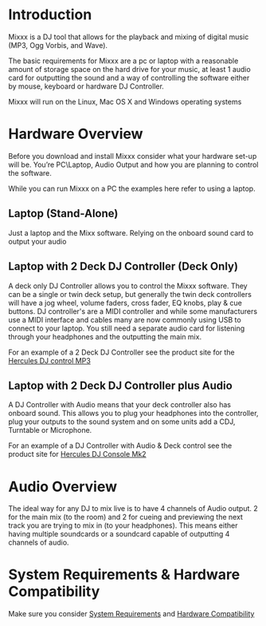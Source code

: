# Introduction

Mixxx is a DJ tool that allows for the playback and mixing of digital
music (MP3, Ogg Vorbis, and Wave).

The basic requirements for Mixxx are a pc or laptop with a reasonable
amount of storage space on the hard drive for your music, at least 1
audio card for outputting the sound and a way of controlling the
software either by mouse, keyboard or hardware DJ Controller.

Mixxx will run on the Linux, Mac OS X and Windows operating systems

# Hardware Overview

Before you download and install Mixxx consider what your hardware set-up
will be. You’re PC\\Laptop, Audio Output and how you are planning to
control the software.

While you can run Mixxx on a PC the examples here refer to using a
laptop.

## Laptop (Stand-Alone)

Just a laptop and the Mixx software. Relying on the onboard sound card
to output your audio

## Laptop with 2 Deck DJ Controller (Deck Only)

A deck only DJ Controller allows you to control the Mixxx software. They
can be a single or twin deck setup, but generally the twin deck
controllers will have a jog wheel, volume faders, cross fader, EQ knobs,
play & cue buttons. DJ controller's are a MIDI controller and while some
manufacturers use a MIDI interface and cables many are now commonly
using USB to connect to your laptop. You still need a separate audio
card for listening through your headphones and the outputting the main
mix.

For an example of a 2 Deck DJ Controller see the product site for the
[Hercules DJ control
MP3](http://www.hercules.com/us/DJ-Music/bdd/p/14/dj-control-mp3/)

## Laptop with 2 Deck DJ Controller plus Audio

A DJ Controller with Audio means that your deck controller also has
onboard sound. This allows you to plug your headphones into the
controller, plug your outputs to the sound system and on some units add
a CDJ, Turntable or Microphone.

For an example of a DJ Controller with Audio & Deck control see the
product site for [Hercules DJ Console
Mk2](http://www.hercules.com/us/DJ-Music/bdd/p/13/dj-console-mk2-traktor-3-le/)

# Audio Overview

The ideal way for any DJ to mix live is to have 4 channels of Audio
output. 2 for the main mix (to the room) and 2 for cueing and previewing
the next track you are trying to mix in (to your headphones). This means
either having multiple soundcards or a soundcard capable of outputting 4
channels of audio.

# System Requirements & Hardware Compatibility

Make sure you consider [System Requirements](System%20Requirements) and
[Hardware Compatibility](Hardware%20Compatibility)
